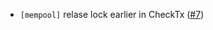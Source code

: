 - `[mempool]` relase lock earlier in CheckTx
  ([#7](https://github.com/crypto-org-chain/cometbft/pull/7))
